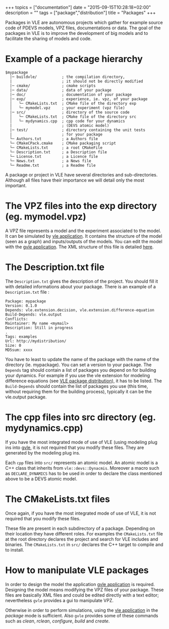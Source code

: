+++
topics = ["documentation"]
date = "2015-09-15T10:28:18+02:00"
description = ""
tags = ["package","distribution"]
title = "Packages"
+++

Packages in VLE are autonomous projects which gather for example source code of
PDEVS models, VPZ files, documentations or data. The goal of the packages in VLE
is to improve the development of big models and to facilitate the sharing of
models and code.

# Example of a package hierarchy

```
$mypackage
  |─ buildvle/           ; the compilation directory,
  |                      ; it should not be directly modified
  |─ cmake/              ; cmake scripts
  |─ data/               ; data of your package
  |─ doc/                ; documentation of your package
  |─ exp/                ; experience, ie. vpz, of your package
  │   └─ CMakeLists.txt  ; CMake file of the directory exp
  │   └─ mymodel.vpz     ; your experiment (vpz file)
  |─ src/                ; directory of the source code
  │   └─ CMakeLists.txt  ; CMake file of the directory src
  │   └─ mydynamics.cpp  ; cpp code for your dynamics
  |                      ; (DEVS atomic model)
  |─ test/               ; directory containing the unit tests
  |                      ; for your package
  └─ Authors.txt         ; a Authors file  
  └─ CMakeCPack.cmake    ; CMake packaging script
  └─ CMakeLists.txt      ; a root CMakeFile
  └─ Description.txt     ; a Description file
  └─ License.txt         ; a Licence file
  └─ News.txt            ; a News file
  └─ Readme.txt          ; a Readme file
```

A package or project in VLE have several directories and sub-directories.
Although all files have their importance we will detail only the most important.

# The VPZ files into the exp directory (eg. mymodel.vpz)

A VPZ file represents a model and the experiment associated to the model. It can
be simulated by [vle application](vle-cli). It contains the structure of the
model (seen as a graph) and inputs/outputs of the models. You can edit the model
with the [gvle application](gvle). The XML structure of this file is detailed
[here](vpz-files-format).

# The Description.txt file

The `Description.txt` gives the description of the project. You should fill it
with detailed informations about your package. There is an example of a
`Description.txt` file :

```
Package: mypackage
Version: 0.1.0
Depends: vle.extension.decision, vle.extension.difference-equation
Build-Depends: vle.output
Conflicts:
Maintainer: My name <mymail>
Description: Still in progress
.
Tags: examples
Url: http://mydistribution/
Size: 0
MD5sum: xxxx
```

You have to least to update the name of the package with the name of the
directory (ie. mypackage). You can set a version to your package. The `Depends`
tag should contain a list of packages you depend on for building your dynamics.
For example if you use the vle extension for modeling difference equations (see
[VLE package distribution](vle-packages-distribution)), it has to be listed. The
`Build-Depends` should contain the list of packages you use (this time, without
requiring them for the building process), typically it can be the vle.output
package.

# The cpp files into src directory (eg. mydynamics.cpp)

If you have the most integrated mode of use of VLE (using modeling plug ins into
[gvle](gvle), it is not required that you modify these files. They are generated
by the modeling plug ins.

Each `cpp` files into `src/` represents an atomic model. An atomic model is a
C++ class that inherits from `vle::devs::Dynacmis`. Moreover a macro such as
`DECLARE_DYNAMICS` has to be used in order to declare the class mentioned
above to be a DEVS atomic model.

# The CMakeLists.txt files

Once again, if you have the most integrated mode of use of VLE, it is not
required that you modify these files.

These file are present in each subdirectory of a package. Depending on their
location they have different roles. For examples the `CMakeLists.txt` file at
the root directory declares the project and search for VLE includes and
binaries. The `CMakeLists.txt` in `src/` declares the C++ target to compile and
to install.

# How to manipulate VLE packages

In order to design the model the application [gvle application](gvle) is
required. Designing the model means modifying the VPZ files of your package.
These files are basically XML files and could be edited directly with a text
editor; nevertheless `gvle` provides a gui to manipulate VPZ.   

Otherwise in order to perform simulations, using the [vle application](vle-cli)
in the _package_ mode is sufficient. Also `gvle` provides some of these commands
such as _clean_, _rclean_, _configure_, _build_ and _create_.
